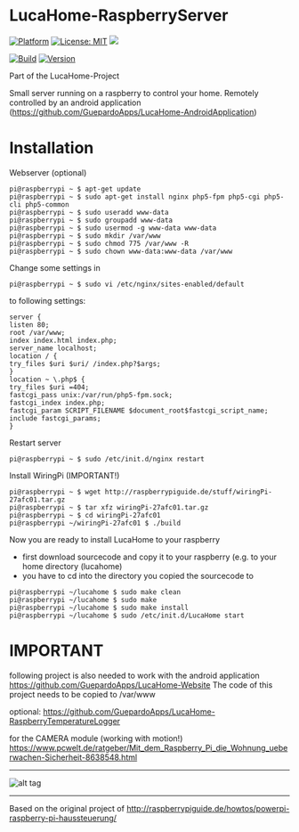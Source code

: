 # LucaHome-RaspberryServer

[![Platform](https://img.shields.io/badge/platform-Raspberry-blue.svg)](https://www.raspberrypi.org/)
[![License: MIT](https://img.shields.io/badge/License-MIT-blue.svg)](https://opensource.org/licenses/MIT)
<a target="_blank" href="https://www.paypal.me/GuepardoApps" title="Donate using PayPal"><img src="https://img.shields.io/badge/paypal-donate-blue.svg" /></a>

[![Build](https://img.shields.io/badge/build-passing-green.svg)](https://github.com/Gu3pardo/LucaHome-RaspberryServer)
[![Version](https://img.shields.io/badge/version-v4.0.1.170720-blue.svg)](https://github.com/Gu3pardo/LucaHome-RaspberryServer)

Part of the LucaHome-Project

Small server running on a raspberry to control your home.
Remotely controlled by an android application (https://github.com/GuepardoApps/LucaHome-AndroidApplication)

# Installation

Webserver (optional)
```
pi@raspberrypi ~ $ apt-get update
pi@raspberrypi ~ $ sudo apt-get install nginx php5-fpm php5-cgi php5-cli php5-common
pi@raspberrypi ~ $ sudo useradd www-data
pi@raspberrypi ~ $ sudo groupadd www-data
pi@raspberrypi ~ $ sudo usermod -g www-data www-data
pi@raspberrypi ~ $ sudo mkdir /var/www
pi@raspberrypi ~ $ sudo chmod 775 /var/www -R
pi@raspberrypi ~ $ sudo chown www-data:www-data /var/www 
```

Change some settings in
```
pi@raspberrypi ~ $ sudo vi /etc/nginx/sites-enabled/default 
```
to following settings:
```
server {
listen 80;
root /var/www;
index index.html index.php;
server_name localhost;
location / {
try_files $uri $uri/ /index.php?$args;
}
location ~ \.php$ {
try_files $uri =404;
fastcgi_pass unix:/var/run/php5-fpm.sock;
fastcgi_index index.php;
fastcgi_param SCRIPT_FILENAME $document_root$fastcgi_script_name;
include fastcgi_params;
} 
```
Restart server
```
pi@raspberrypi ~ $ sudo /etc/init.d/nginx restart 
```

Install WiringPi (IMPORTANT!)
```
pi@raspberrypi ~ $ wget http://raspberrypiguide.de/stuff/wiringPi-27afc01.tar.gz
pi@raspberrypi ~ $ tar xfz wiringPi-27afc01.tar.gz
pi@raspberrypi ~ $ cd wiringPi-27afc01
pi@raspberrypi ~/wiringPi-27afc01 $ ./build 
```

Now you are ready to install LucaHome to your raspberry
- first download sourcecode and copy it to your raspberry (e.g. to your home directory (lucahome)
- you have to cd into the directory you copied the sourcecode to
```
pi@raspberrypi ~/lucahome $ sudo make clean
pi@raspberrypi ~/lucahome $ sudo make
pi@raspberrypi ~/lucahome $ sudo make install
pi@raspberrypi ~/lucahome $ sudo /etc/init.d/LucaHome start 
```

# IMPORTANT

following project is also needed to work with the android application
https://github.com/GuepardoApps/LucaHome-Website
The code of this project needs to be copied to /var/www

optional:
https://github.com/GuepardoApps/LucaHome-RaspberryTemperatureLogger

for the CAMERA module (working with motion!)
https://www.pcwelt.de/ratgeber/Mit_dem_Raspberry_Pi_die_Wohnung_ueberwachen-Sicherheit-8638548.html

---

![alt tag](https://github.com/GuepardoApps/LucaHome-RaspberryServer/blob/master/screenshots/img001.png)

---

Based on the original project of http://raspberrypiguide.de/howtos/powerpi-raspberry-pi-haussteuerung/
